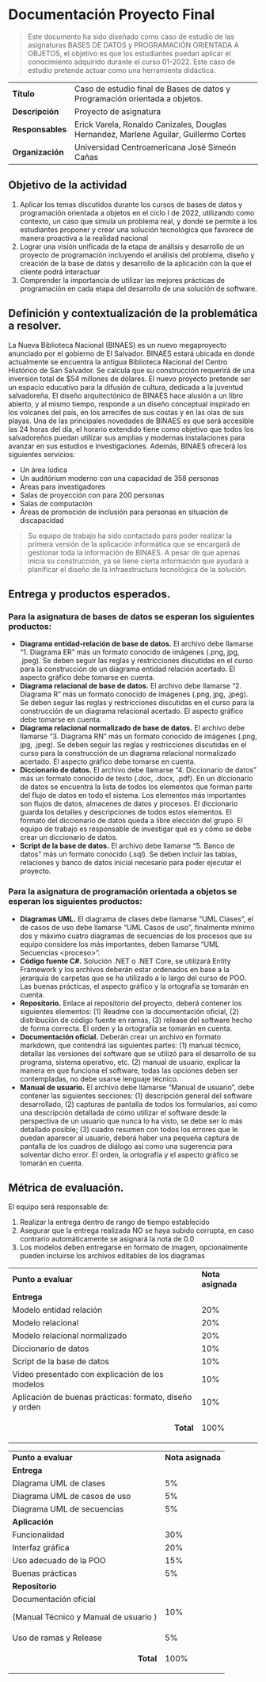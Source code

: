 
# Documentación Proyecto Final 

> Este documento ha sido diseñado como caso de estudio de las asignaturas BASES DE DATOS y PROGRAMACIÓN ORIENTADA A OBJETOS, el objetivo es que los estudiantes puedan aplicar el conocimiento adquirido durante el curso 01-2022. Este caso de estudio pretende actuar como una herramienta didáctica.


<table>
  <tr>
   <td><strong>Título</strong>
   </td>
   <td colspan="3" >Caso de estudio final de Bases de datos y Programación orientada a objetos.
   </td>
  </tr>
  <tr>
   <td><strong>Descripción</strong>
   </td>
   <td colspan="3" >Proyecto de asignatura 
   </td>
  </tr>
  <tr>
   <td><strong>Responsables</strong>
   </td>
   <td colspan="3" >Erick Varela, Ronaldo Canizales, Douglas Hernandez, Marlene Aguilar, Guillermo Cortes 
   </td>
  </tr>
  <tr>
   <td><strong>Organización</strong>
   </td>
   <td colspan="3" >Universidad Centroamericana José Simeón Cañas
   </td>
  </tr>
</table>


## Objetivo de la actividad

<p style="text-align: justify"> 

1. Aplicar los temas discutidos durante los cursos de bases de datos y programación orientada a objetos en el ciclo I de 2022, utilizando como contexto, un caso que simula un problema real, y donde se permite a los estudiantes proponer y crear una solución tecnológica que favorece de manera proactiva a la realidad nacional
2. Lograr una visión unificada de la etapa de análisis y desarrollo de un proyecto de programación incluyendo el análisis del problema, diseño y creación de la base de datos y desarrollo de la aplicación con la que el cliente podrá interactuar
3. Comprender la importancia de utilizar las mejores prácticas de programación en cada etapa del desarrollo de una solución de software.
</p> 

## Definición y contextualización de la problemática a resolver.
<p style="text-align: justify"> 

La Nueva Biblioteca Nacional (BINAES) es un nuevo megaproyecto anunciado por el gobierno de El Salvador. BINAES estará ubicada en donde actualmente se encuentra la antigua Biblioteca Nacional del Centro Histórico de San Salvador. Se calcula que su construcción requerirá de una inversión total de $54 millones de dólares. El nuevo proyecto pretende ser un espacio educativo para la difusión de cultura, dedicada a la juventud salvadoreña. El diseño arquitectónico de BINAES hace alusión a un libro abierto, y al mismo tiempo, responde a un diseño conceptual inspirado en los volcanes del país, en los arrecifes de sus costas y en las olas de sus playas. Una de las principales novedades de BINAES es que será accesible las 24 horas del día, el horario extendido tiene como objetivo que todos los salvadoreños puedan utilizar sus amplias y modernas instalaciones para avanzar en sus estudios e investigaciones. Además, BINAES ofrecerá los siguientes servicios:

</p>

* Un área lúdica 
* Un auditórium moderno con una capacidad de 358 personas
* Áreas para investigadores 
* Salas de proyección con para 200 personas 
* Salas de computación
* Áreas de promoción de inclusión para personas en situación de discapacidad

<p style="text-align: justify"> 

> Su equipo de trabajo ha sido contactado para poder realizar la primera versión de la aplicación informática que se encargará de gestionar toda la información de BINAES. A pesar de que apenas inicia su construcción, ya se tiene cierta información que ayudará a planificar el diseño de la infraestructura tecnológica de la solución. 

</p>

## Entrega y productos esperados.

### Para la asignatura de bases de datos se esperan los siguientes productos:

<p style="text-align: justify"> 

* **Diagrama entidad-relación de base de datos.** El archivo debe llamarse “1. Diagrama ER” más un formato conocido de imágenes (.png, jpg, .jpeg). Se deben seguir las reglas y restricciones discutidas en el curso para la construcción de un diagrama entidad relación acertado. El aspecto gráfico debe tomarse en cuenta.
* **Diagrama relacional de base de datos.** El archivo debe llamarse “2. Diagrama R” más un formato conocido de imágenes (.png, jpg, .jpeg). Se deben seguir las reglas y restricciones discutidas en el curso para la construcción de un diagrama relacional acertado. El aspecto gráfico debe tomarse en cuenta.
* **Diagrama relacional normalizado de base de datos.** El archivo debe llamarse “3. Diagrama RN” más un formato conocido de imágenes (.png, jpg, .jpeg). Se deben seguir las reglas y restricciones discutidas en el curso para la construcción de un diagrama relacional normalizado acertado. El aspecto gráfico debe tomarse en cuenta.
* **Diccionario de datos.** El archivo debe llamarse “4. Diccionario de datos” más un formato conocido de texto (.doc, .docx, .pdf). En un diccionario de datos se encuentra la lista de todos los elementos que forman parte del flujo de datos en todo el sistema. Los elementos más importantes son flujos de datos, almacenes de datos y procesos. El diccionario guarda los detalles y descripciones de todos estos elementos. El formato del diccionario de datos queda a libre elección del grupo. El equipo de trabajo es responsable de investigar qué es y cómo se debe crear un diccionario de datos.
* **Script de la base de datos.** El archivo debe llamarse “5. Banco de datos” más un formato conocido (.sql). Se deben incluir las tablas, relaciones y banco de datos inicial necesario para poder ejecutar el proyecto.

### Para la asignatura de programación orientada a objetos se esperan los siguientes productos:

* **Diagramas UML.** El diagrama de clases debe llamarse “UML Clases”, el de casos de uso debe llamarse “UML Casos de uso”, finalmente mínimo dos y máximo cuatro diagramas de secuencias de los procesos que su equipo considere los más importantes, deben llamarse “UML Secuencias &lt;proceso>”.
* **Código fuente C#.** Solución .NET o .NET Core, se utilizará Entity Framework y los archivos deberán estar ordenados en base a la jerarquía de carpetas que se ha utilizado a lo largo del curso de POO. Las buenas prácticas, el aspecto gráfico y la ortografía se tomarán en cuenta.
* **Repositorio.** Enlace al repositorio del proyecto, deberá contener los siguientes elementos: (1) Readme con la documentación oficial, (2) distribución de código fuente en ramas, (3) release del software hecho de forma correcta. El orden y la ortografía se tomarán en cuenta. 
* **Documentación oficial.** Deberán crear un archivo en formato markdown, que contendrá las siguientes partes: (1) manual técnico, detallar las versiones del software que se utilizó para el desarrollo de su programa, sistema operativo, etc. (2)  manual de usuario, explicar la manera en que funciona el software, todas las opciones deben ser contempladas, no debe usarse lenguaje técnico.
* **Manual de usuario.** El archivo debe llamarse “Manual de usuario”, debe contener las siguientes secciones: (1) descripción general del software desarrollado, (2) capturas de pantalla de todos los formularios, así como una descripción detallada de cómo utilizar el software desde la perspectiva de un usuario que nunca lo ha visto, se debe ser lo más detallado posible; (3) cuadro resumen con todos los errores que le puedan aparecer al usuario, deberá haber una pequeña captura de pantalla de los cuadros de diálogo así como una sugerencia para solventar dicho error. El orden, la ortografía y el aspecto gráfico se tomarán en cuenta.

</p>

## Métrica de evaluación.

El equipo será responsable de:
1. Realizar la entrega dentro de rango de tiempo establecido
2. Asegurar que la entrega realizada NO se haya subido corrupta, en caso contrario automáticamente se asignará la nota de 0.0
3. Los modelos deben entregarse en formato de imagen, opcionalmente pueden incluirse los archivos editables de los diagramas

<div style="text-align: center"> 

<table>
  <tr>
   <td>
<strong>Punto a evaluar</strong>
   </td>
   <td><strong>Nota asignada</strong>
   </td>
  </tr>
  <tr>
   <td colspan="2" ><strong>Entrega</strong>
   </td>
  </tr>
  <tr>
   <td>Modelo entidad relación
   </td>
   <td>20%
   </td>
  </tr>
  <tr>
   <td>Modelo relacional
   </td>
   <td>20%
   </td>
  </tr>
  <tr>
   <td>Modelo relacional normalizado
   </td>
   <td>20%
   </td>
  </tr>
  <tr>
   <td>Diccionario de datos
   </td>
   <td>10%
   </td>
  </tr>
  <tr>
   <td>Script de la base de datos
   </td>
   <td>10%
   </td>
  </tr>
  <tr>
   <td>Video presentado con explicación de los modelos
   </td>
   <td>10%
   </td>
  </tr>
  <tr>
   <td>Aplicación de buenas prácticas: formato, diseño y orden
   </td>
   <td>10%
   </td>
  </tr>
  <tr>
   <td><p style="text-align: right">
<strong>Total</strong></p>

   </td>
   <td>100%
   </td>
  </tr>
</table>



<table>
  <tr>
   <td><strong>Punto a evaluar</strong>
   </td>
   <td><strong>Nota asignada</strong>
   </td>
  </tr>
  <tr>
   <td colspan="2" ><strong>Entrega</strong>
   </td>
  </tr>
  <tr>
   <td>Diagrama UML de clases
   </td>
   <td>5%
   </td>
  </tr>
  <tr>
   <td>Diagrama UML de casos de uso
   </td>
   <td>5%
   </td>
  </tr>
  <tr>
   <td>Diagrama UML de secuencias
   </td>
   <td>5%
   </td>
  </tr>
  <tr>
   <td colspan="2" ><strong>Aplicación</strong>
   </td>
  </tr>
  <tr>
   <td>Funcionalidad
   </td>
   <td>30%
   </td>
  </tr>
  <tr>
   <td>Interfaz gráfica
   </td>
   <td>20%
   </td>
  </tr>
  <tr>
   <td>Uso adecuado de la POO
   </td>
   <td>15%
   </td>
  </tr>
  <tr>
   <td>Buenas prácticas
   </td>
   <td>5%
   </td>
  </tr>
  <tr>
   <td colspan="2" ><strong>Repositorio</strong>
   </td>
  </tr>
  <tr>
   <td>Documentación oficial 
<p>
(Manual Técnico y Manual de usuario )
   </td>
   <td>10%
   </td>
  </tr>
  <tr>
   <td>Uso de ramas y Release
   </td>
   <td>5%
   </td>
  </tr>
  <tr>
   <td><p style="text-align: right">
<strong>Total</strong></p>

   </td>
   <td>100%
   </td>
  </tr>
</table>


</div>